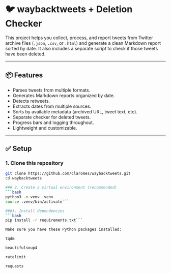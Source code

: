 # 🐦 waybacktweets + Deletion Checker

This project helps you collect, process, and report tweets from Twitter archive files (`.json`, `.csv`, or `.html`) and generate a clean Markdown report sorted by date. It also includes a separate script to check if those tweets have been deleted.

---

## 📦 Features

- Parses tweets from multiple formats.
- Generates Markdown reports organized by date.
- Detects retweets.
- Extracts dates from multiple sources.
- Sorts by available metadata (archived URL, tweet text, etc).
- Separate checker for deleted tweets.
- Progress bars and logging throughout.
- Lightweight and customizable.

---

## ✅ Setup

### 1. Clone this repository

```bash
git clone https://github.com/claromes/waybacktweets.git
cd waybacktweets

### 2. Create a virtual environment (recommended)
```bash
python3 -m venv .venv
source .venv/bin/activate```

###3. Install dependencies
```bash
pip install -r requirements.txt```

Make sure you have these Python packages installed:

tqdm

beautifulsoup4

ratelimit

requests

